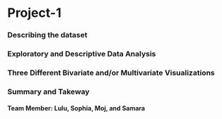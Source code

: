 # Project-1

### Describing the dataset

### Exploratory and Descriptive Data Analysis

### Three Different Bivariate and/or Multivariate Visualizations

### Summary and Takeway

#### Team Member: Lulu, Sophia, Moj, and Samara